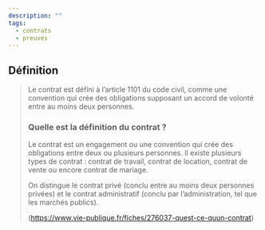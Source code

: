 ```yaml
---
description: ""
tags:
  - contrats
  - preuves
---
```


## Définition

> Le contrat est défini à l’article 1101 du code civil, comme une convention qui crée des obligations supposant un accord de volonté entre au moins deux personnes.
>
> ### Quelle est la définition du contrat ?
>
> Le contrat est un engagement ou une convention qui crée des obligations entre deux ou plusieurs personnes. Il existe plusieurs types de contrat : contrat de travail, contrat de location, contrat de vente ou encore contrat de mariage.
> 
> On distingue le contrat privé (conclu entre au moins deux personnes privées) et le contrat administratif (conclu par l’administration, tel que les marchés publics).
>
> (https://www.vie-publique.fr/fiches/276037-quest-ce-quun-contrat)
